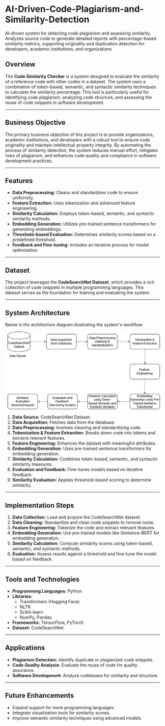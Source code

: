 # AI-Driven-Code-Plagiarism-and-Similarity-Detection
AI-driven system for detecting code plagiarism and assessing similarity. Analyzes source code to generate detailed reports with percentage-based similarity metrics, supporting originality and duplication detection for developers, academic institutions, and organizations

## Overview
The **Code Similarity Checker** is a system designed to evaluate the similarity of a reference code with other codes in a dataset. The system uses a combination of token-based, semantic, and syntactic similarity techniques to calculate the similarity percentage. This tool is particularly useful for identifying code plagiarism, analyzing code structure, and assessing the reuse of code snippets in software development.

---

## Business Objective
The primary business objective of this project is to provide organizations, academic institutions, and developers with a robust tool to ensure code originality and maintain intellectual property integrity. By automating the process of similarity detection, the system reduces manual effort, mitigates risks of plagiarism, and enhances code quality and compliance in software development practices.

---

## Features
- **Data Preprocessing:** Cleans and standardizes code to ensure uniformity.
- **Feature Extraction:** Uses tokenization and advanced feature engineering.
- **Similarity Calculation:** Employs token-based, semantic, and syntactic similarity methods.
- **Embedding Generation:** Utilizes pre-trained sentence transformers for generating embeddings.
- **Threshold-based Evaluation:** Determines similarity scores based on a predefined threshold.
- **Feedback and Fine-tuning:** Includes an iterative process for model optimization.

---

## Dataset
The project leverages the **CodeSearchNet Dataset**, which provides a rich collection of code snippets in multiple programming languages. This dataset serves as the foundation for training and evaluating the system.

---

## System Architecture
Below is the architecture diagram illustrating the system's workflow:

![Architecture Diagram](Architecture.jpeg)

1. **Data Source:** CodeSearchNet Dataset.
2. **Data Acquisition:** Fetches data from the database.
3. **Data Preprocessing:** Involves cleaning and standardizing code.
4. **Tokenization & Feature Extraction:** Breaks down code into tokens and extracts relevant features.
5. **Feature Engineering:** Enhances the dataset with meaningful attributes.
6. **Embedding Generation:** Uses pre-trained sentence transformers for embedding generation.
7. **Similarity Calculation:** Combines token-based, semantic, and syntactic similarity measures.
8. **Evaluation and Feedback:** Fine-tunes models based on iterative feedback.
9. **Similarity Evaluation:** Applies threshold-based scoring to determine similarity.

---

## Implementation Steps
1. **Data Collection:** Load and acquire the CodeSearchNet dataset.
2. **Data Cleaning:** Standardize and clean code snippets to remove noise.
3. **Feature Engineering:** Tokenize the code and extract relevant features.
4. **Embedding Generation:** Use pre-trained models like Sentence-BERT for embedding generation.
5. **Similarity Calculation:** Compute similarity scores using token-based, semantic, and syntactic methods.
6. **Evaluation:** Assess results against a threshold and fine-tune the model based on feedback.

---

## Tools and Technologies
- **Programming Languages:** Python
- **Libraries:**
  - Transformers (Hugging Face)
  - NLTK
  - Scikit-learn
  - NumPy, Pandas
- **Frameworks:** TensorFlow, PyTorch
- **Dataset:** CodeSearchNet

---

## Applications
- **Plagiarism Detection:** Identify duplicate or plagiarized code snippets.
- **Code Quality Analysis:** Evaluate the reuse of code for quality assurance.
- **Software Development:** Analyze codebases for similarity and structure.

---



## Future Enhancements
- Expand support for more programming languages.
- Integrate visualization tools for similarity scores.
- Improve semantic similarity techniques using advanced models.




